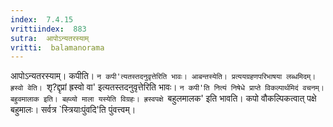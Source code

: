 ```yaml
---
index:  7.4.15
vrittiindex:  883
sutra:  आपोऽन्यतरस्याम्
vritti:  balamanorama 
---
```


आपोऽन्यतरस्याम्। कपीति। `न कपी'त्यतस्तदनुवृत्तेरिति भावः। आबन्तस्येति। प्रत्ययग्रहणपरिभाषया लब्धमिदम्। ह्रस्वो वेति। `शृ?द्दृप्रां ह्रस्वो वा' इत्यतस्तदनुवृत्तेरिति भावः। `न कपी'ति नित्यं निषेधे प्राप्ते विकल्पार्थमिदं वचनम्। बहुवमालाक इति। बह्व्यो माला यस्येति विग्रहः। ह्रस्वपक्षे `बहुलमालक' इति भावति। कपो वौकल्पिकत्वात् पक्षे बहुमालः। सर्वत्र `स्त्रियाःपुंवदि'ति पुंवत्त्वम्। 

